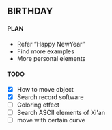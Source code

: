 ## BIRTHDAY

#### PLAN
- Refer “Happy NewYear”
- Find more examples
- More personal elements



#### TODO
- [x] How to move object
- [x] Search record software
- [ ] Coloring effect
- [ ] Search ASCII elements of Xi'an
- [ ] move with certain curve
